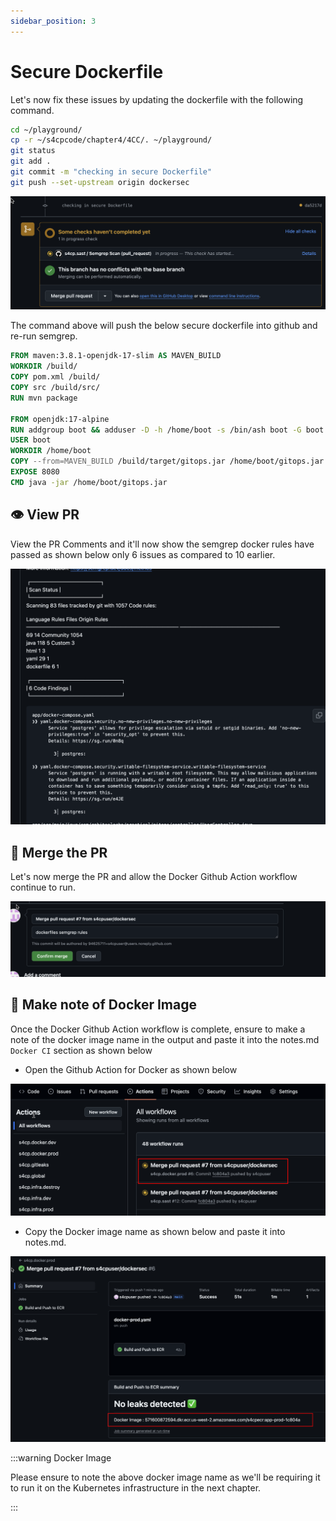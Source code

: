 ```yaml
---
sidebar_position: 3
---
```


# Secure Dockerfile

Let's now fix these issues by updating the dockerfile with the following command.

```bash
cd ~/playground/
cp -r ~/s4cpcode/chapter4/4CC/. ~/playground/
git status
git add .
git commit -m "checking in secure Dockerfile"
git push --set-upstream origin dockersec
```

![](img/dockerfile_secure_rerun.png)

The command above will push the below secure dockerfile into github and re-run semgrep.

```dockerfile
FROM maven:3.8.1-openjdk-17-slim AS MAVEN_BUILD
WORKDIR /build/
COPY pom.xml /build/
COPY src /build/src/
RUN mvn package

FROM openjdk:17-alpine
RUN addgroup boot && adduser -D -h /home/boot -s /bin/ash boot -G boot
USER boot
WORKDIR /home/boot
COPY --from=MAVEN_BUILD /build/target/gitops.jar /home/boot/gitops.jar
EXPOSE 8080
CMD java -jar /home/boot/gitops.jar
```

## 👁️ View PR

View the PR Comments and it'll now show the semgrep docker rules have passed as shown below only 6 issues as compared to 10 earlier.

![](img/view_pr_secure_dockerfile.png)

## 🔀 Merge the PR

Let's now merge the PR and allow the Docker Github Action workflow continue to run.

![](img/merge_secure_dockerfile.png)

## 📝 Make note of Docker Image

Once the Docker Github Action workflow is complete, ensure to make a note of the docker image name in the output and paste it into the notes.md `Docker CI` section as shown below 

- Open the Github Action for Docker as shown below

![](img/gha_dockerfile.png)

- Copy the Docker image name as shown below and paste it into notes.md.

![](img/copy_dockerfile.png)

:::warning Docker Image

Please ensure to note the above docker image name as we'll be requiring it to run it on the Kubernetes infrastructure in the next chapter.

:::

